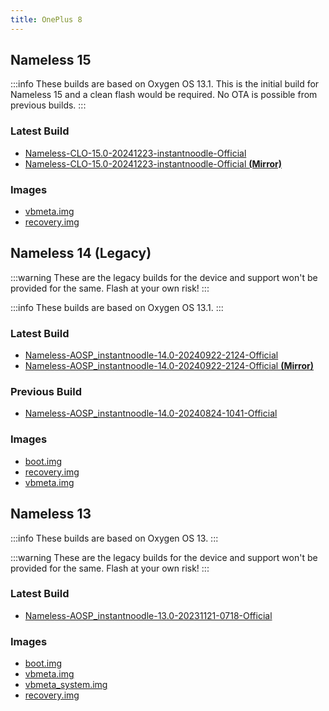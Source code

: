 ```yaml
---
title: OnePlus 8
---
```


## Nameless 15

:::info
These builds are based on Oxygen OS 13.1. This is the initial build for Nameless 15 and a clean flash would be required. No OTA is possible from previous builds.
:::

### Latest Build

- [Nameless-CLO-15.0-20241223-instantnoodle-Official](https://sourceforge.net/projects/nameless-clo/files/instantnoodle/Nameless-CLO-15.0-20241223-instantnoodle-Official.zip/download)
- [Nameless-CLO-15.0-20241223-instantnoodle-Official __(Mirror)__](https://pixeldrain.com/u/aeUXC6h1)

### Images
- [vbmeta.img](https://sourceforge.net/projects/nameless-clo/files/instantnoodle/imgs_15/vbmeta.img/download)
- [recovery.img](https://sourceforge.net/projects/nameless-clo/files/instantnoodle/imgs_15/recovery.img/download)

## Nameless 14 (Legacy)

:::warning
These are the legacy builds for the device and support won't be provided for the same. Flash at your own risk!
:::

:::info
These builds are based on Oxygen OS 13.1.
:::

### Latest Build
- [Nameless-AOSP_instantnoodle-14.0-20240922-2124-Official](https://sourceforge.net/projects/nameless-aosp/files/instantnoodle/Nameless-AOSP_instantnoodle-14.0-20240922-2124-Official.zip/download)
- [Nameless-AOSP_instantnoodle-14.0-20240922-2124-Official __(Mirror)__](https://pixeldrain.com/u/HmrLCy7y)

### Previous Build
- [Nameless-AOSP_instantnoodle-14.0-20240824-1041-Official](https://sourceforge.net/projects/nameless-aosp/files/instantnoodle/Nameless-AOSP_instantnoodle-14.0-20240824-1041-Official.zip/download)

### Images
- [boot.img](https://sourceforge.net/projects/nameless-aosp/files/instantnoodle/imgs_14/boot.img/download)
- [recovery.img](https://sourceforge.net/projects/nameless-aosp/files/instantnoodle/imgs_14/recovery.img/download)
- [vbmeta.img](https://sourceforge.net/projects/nameless-aosp/files/instantnoodle/imgs_14/vbmeta.img/download)

## Nameless 13

:::info
These builds are based on Oxygen OS 13.
:::

:::warning
These are the legacy builds for the device and support won't be provided for the same. Flash at your own risk!
:::

### Latest Build
- [Nameless-AOSP_instantnoodle-13.0-20231121-0718-Official](https://sourceforge.net/projects/nameless-aosp/files/instantnoodle/Nameless-AOSP_instantnoodle-13.0-20231121-0718-Official.zip/download)

### Images
- [boot.img](https://sourceforge.net/projects/nameless-aosp/files/instantnoodle/imgs_13/boot.img/download)
- [vbmeta.img](https://sourceforge.net/projects/nameless-aosp/files/instantnoodle/imgs_13/vbmeta.img/download)
- [vbmeta_system.img](https://sourceforge.net/projects/nameless-aosp/files/instantnoodle/imgs_13/vbmeta_system.img/download)
- [recovery.img](https://sourceforge.net/projects/nameless-aosp/files/instantnoodle/imgs_13/recovery.img/download)
